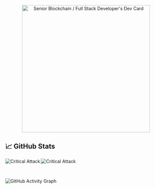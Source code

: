 
<p align="center">
<img src="https://api.daily.dev/devcards/9f8afbe7957643b0a7c1b11a26e032b0.png?r=m5m" width="400" alt="Senior Blockchain / Full Stack Developer's Dev Card"/>
</p>


## &#x1f4c8; GitHub Stats

<p align="left"><img align="left" src="https://github-readme-stats.vercel.app/api/top-langs?username=redblood639&show_icons=true&locale=en&layout=compact&theme=radical" alt="Critical Attack" /></p>

 
 <p><img align="center" src="https://github-readme-streak-stats.herokuapp.com/?user=redblood639&theme=radical" alt="Critical Attack" /></p>
 
 <br />
 
![GitHub Activity Graph](https://activity-graph.herokuapp.com/graph?username=redblood639&bg_color=000000&color=4fff67&line=4fff67&point=ffffff&area=true&hide_border=true) 
